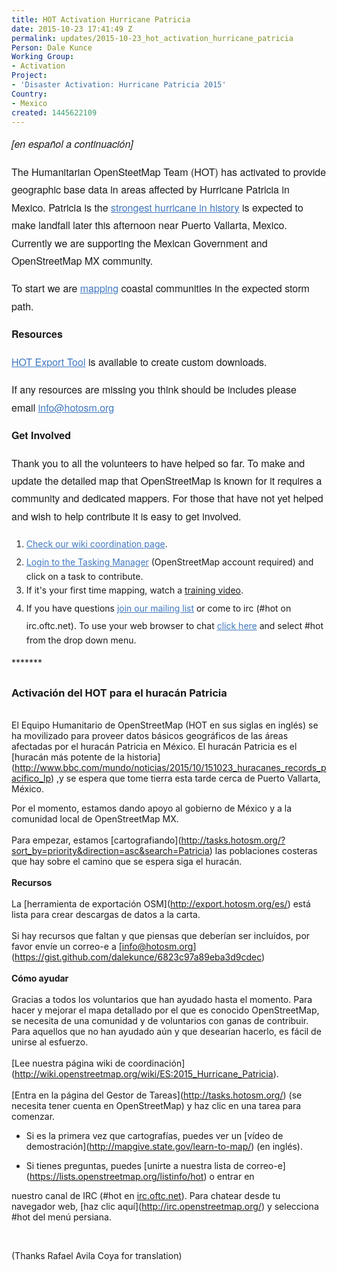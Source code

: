 ```yaml
---
title: HOT Activation Hurricane Patricia
date: 2015-10-23 17:41:49 Z
permalink: updates/2015-10-23_hot_activation_hurricane_patricia
Person: Dale Kunce
Working Group:
- Activation
Project:
- 'Disaster Activation: Hurricane Patricia 2015'
Country:
- Mexico
created: 1445622109
---
```


<p style="box-sizing: border-box; margin-bottom: 16px; font-family: 'Helvetica Neue', Helvetica, 'Segoe UI', Arial, freesans, sans-serif; font-size: 16px; line-height: 28.4444px; margin-top: 0px !important;"><em>[<span lang="es">en español a continuación]</span></em></p><p style="box-sizing: border-box; margin-bottom: 16px; font-family: 'Helvetica Neue', Helvetica, 'Segoe UI', Arial, freesans, sans-serif; font-size: 16px; line-height: 28.4444px; margin-top: 0px !important;">The Humanitarian OpenSteetMap Team (HOT) has activated to provide geographic base data in areas affected by Hurricane Patricia in Mexico. Patricia is the&nbsp;<a style="box-sizing: border-box; color: #4078c0; background-color: transparent;" href="http://www.slate.com/blogs/the_slatest/2015/10/23/hurricane_patricia_nears_mexico_at_record_strength.html">strongest hurricane in history</a>&nbsp;is expected to make landfall later this afternoon near Puerto Vallarta, Mexico. Currently we are supporting the Mexican Government and OpenStreetMap MX community.</p><p style="box-sizing: border-box; margin-top: 0px; margin-bottom: 16px; font-family: 'Helvetica Neue', Helvetica, 'Segoe UI', Arial, freesans, sans-serif; font-size: 16px; line-height: 28.4444px;">To start we are&nbsp;<a style="box-sizing: border-box; color: #4078c0; background-color: transparent;" href="http://tasks.hotosm.org/?sort_by=priority&amp;direction=asc&amp;search=Patricia">mapping</a>&nbsp;coastal communities in the expected storm path.</p><p style="box-sizing: border-box; margin-top: 0px; margin-bottom: 16px; font-family: 'Helvetica Neue', Helvetica, 'Segoe UI', Arial, freesans, sans-serif; font-size: 16px; line-height: 28.4444px;"><strong>Resources</strong></p><p style="box-sizing: border-box; margin-top: 0px; margin-bottom: 16px; font-family: 'Helvetica Neue', Helvetica, 'Segoe UI', Arial, freesans, sans-serif; font-size: 16px; line-height: 28.4444px;"><a style="box-sizing: border-box; color: #4078c0; background-color: transparent;" href="http://export.hotosm.org/en/">HOT Export Tool</a>&nbsp;is available to create custom downloads.</p><p style="box-sizing: border-box; margin-top: 0px; margin-bottom: 16px; font-family: 'Helvetica Neue', Helvetica, 'Segoe UI', Arial, freesans, sans-serif; font-size: 16px; line-height: 28.4444px;">If any resources are missing you think should be includes please email&nbsp;<a style="box-sizing: border-box; color: #4078c0; background-color: transparent;" href="https://gist.github.com/dalekunce/6823c97a89eba3d9cdec">info@hotosm.org</a></p><p style="box-sizing: border-box; margin-top: 0px; margin-bottom: 16px; font-family: 'Helvetica Neue', Helvetica, 'Segoe UI', Arial, freesans, sans-serif; font-size: 16px; line-height: 28.4444px;"><strong>Get Involved</strong></p><p style="box-sizing: border-box; margin-top: 0px; margin-bottom: 16px; font-family: 'Helvetica Neue', Helvetica, 'Segoe UI', Arial, freesans, sans-serif; font-size: 16px; line-height: 28.4444px;">Thank you to all the volunteers to have helped so far. To make and update the detailed map that OpenStreetMap is known for it requires a community and dedicated mappers. For those that have not yet helped and wish to help contribute it is easy to get involved.</p><ol><li><a style="line-height: 28.4444px; box-sizing: border-box; color: #4078c0; background-color: transparent;" href="http://wiki.openstreetmap.org/wiki/2015_Hurricane_Patricia">Check our wiki coordination page</a><span style="line-height: 28.4444px;">.&nbsp;</span></li><li><a style="line-height: 28.4444px; box-sizing: border-box; color: #4078c0; background-color: transparent;" href="http://tasks.hotosm.org">Login to the Tasking Manager</a><span style="line-height: 28.4444px;">&nbsp;(OpenStreetMap account required) and click on a task to contribute.</span></li><li><span style="line-height: 28.4444px;">If it's your first time mapping, watch a <a href="http://mapgive.state.gov/learn-to-map/">training video</a>.</span></li><li><span style="line-height: 28.4444px;">If you have questions</span><span style="line-height: 28.4444px;">&nbsp;</span><a style="line-height: 28.4444px; box-sizing: border-box; color: #4078c0; background-color: transparent;" href="https://lists.openstreetmap.org/listinfo/hot">join our mailing list</a><span style="line-height: 28.4444px;">&nbsp;</span><span style="line-height: 28.4444px;">or come to irc (#hot on irc.oftc.net). To use your web browser to chat</span><span style="line-height: 28.4444px;">&nbsp;</span><a style="line-height: 28.4444px; box-sizing: border-box; color: #4078c0; background-color: transparent;" href="http://irc.openstreetmap.org/">click here</a><span style="line-height: 28.4444px;">&nbsp;</span><span style="line-height: 28.4444px;">and select #hot from the drop down menu.</span></li></ol><p><span style="line-height: 28.4444px;">*******</span></p><h3><strong>Activación del HOT para el huracán Patricia</strong></h3><p id=":uf" class="a3s"><br> El Equipo Humanitario de OpenStreetMap (HOT en sus siglas en inglés) se ha movilizado para proveer datos básicos geográficos de las áreas afectadas por el huracán Patricia en México. El huracán Patricia es el [huracán más potente de la historia](<a href="http://www.bbc.com/mundo/noticias/2015/10/151023_huracanes_records_pacifico_lp" rel="noreferrer" target="_blank">http://www.bbc.com/mundo/noticias/2015/10/151023_huracanes_records_pacifico_lp</a>) ,y se espera que tome tierra esta tarde cerca de Puerto Vallarta, México.</p><p class="a3s">Por el momento, estamos dando apoyo al gobierno de México y a la comunidad local de OpenStreetMap MX.<br> <br> Para empezar, estamos [cartografiando](<a href="http://tasks.hotosm.org/?sort_by=priority&amp;direction=asc&amp;search=Patricia" rel="noreferrer" target="_blank">http://tasks.hotosm.org/?sort_by=priority&amp;direction=asc&amp;search=Patricia</a>) las poblaciones costeras que hay sobre el camino que se espera siga el huracán.<br> <br> <strong>Recursos</strong><br> <br> La [herramienta de exportación OSM](<a href="http://export.hotosm.org/es/" rel="noreferrer" target="_blank">http://export.hotosm.org/es/</a>) está lista para crear descargas de datos a la carta.<br> <br> Si hay recursos que faltan y que piensas que deberían ser incluídos, por favor envíe un correo-e a [<a href="mailto:info@hotosm.org">info@hotosm.org</a>](<a href="https://gist.github.com/dalekunce/6823c97a89eba3d9cdec" rel="noreferrer" target="_blank">https://gist.github.com/dalekunce/6823c97a89eba3d9cdec</a>)<br> <br><strong> Cómo ayudar</strong><br> <br> Gracias a todos los voluntarios que han ayudado hasta el momento. Para hacer y mejorar el mapa detallado por el que es conocido OpenStreetMap, se necesita de una comunidad y de voluntarios con ganas de contribuir. Para aquellos que no han ayudado aún y que desearían hacerlo, es fácil de unirse al esfuerzo.<br> <br>[Lee nuestra página wiki de coordinación](<a href="http://wiki.openstreetmap.org/wiki/ES:2015_Hurricane_Patricia" rel="noreferrer" target="_blank">http://wiki.openstreetmap.org/wiki/ES:2015_Hurricane_Patricia</a>).<br> <br>[Entra en la página del Gestor de Tareas](<a href="http://tasks.hotosm.org/" rel="noreferrer" target="_blank">http://tasks.hotosm.org/</a>) (se necesita tener cuenta en OpenStreetMap) y haz clic en una tarea para<br> comenzar.</p><ul><li>Si es la primera vez que cartografías, puedes ver un [vídeo de demostración](<a href="http://mapgive.state.gov/learn-to-map/" rel="noreferrer" target="_blank">http://mapgive.state.gov/learn-to-map/</a>) (en inglés).</li></ul><ul><li>Si tienes preguntas, puedes [unirte a nuestra lista de correo-e](<a href="https://lists.openstreetmap.org/listinfo/hot" rel="noreferrer" target="_blank">https://lists.openstreetmap.org/listinfo/hot</a>) o entrar en</li></ul><p class="a3s">nuestro canal de IRC (#hot en <a href="http://irc.oftc.net" rel="noreferrer" target="_blank">irc.oftc.net</a>). Para chatear desde tu navegador web, [haz clic aquí](<a href="http://irc.openstreetmap.org/" rel="noreferrer" target="_blank">http://irc.openstreetmap.org/</a>) y selecciona #hot del menú persiana.</p><p class="a3s">&nbsp;</p><p class="a3s">(Thanks Rafael Avila Coya for translation)</p>
